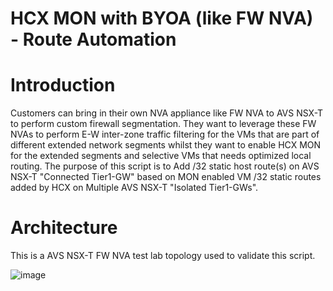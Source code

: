 # HCX MON with BYOA (like FW NVA) - Route Automation

# Introduction
Customers can bring in their own NVA appliance like FW NVA to AVS NSX-T to perform custom firewall segmentation. They want to leverage these FW NVAs to perform E-W inter-zone traffic filtering for the VMs that are part of different extended network segments whilst they want to enable HCX MON for the extended segments and selective VMs that needs optimized local routing. The purpose of this script is to Add /32 static host route(s) on AVS NSX-T "Connected Tier1-GW" based on MON enabled VM /32 static routes added by HCX on Multiple AVS NSX-T "Isolated Tier1-GWs".

# Architecture
This is a AVS NSX-T FW NVA test lab topology used to validate this script.

![image](https://user-images.githubusercontent.com/101758347/224368420-fea23614-8ea9-49d8-bbfc-1501941099d1.png)


